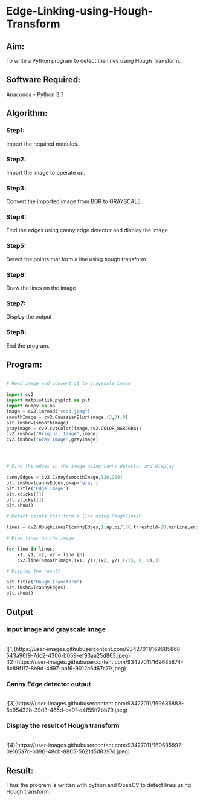 # Edge-Linking-using-Hough-Transform
## Aim:
To write a Python program to detect the lines using Hough Transform.

## Software Required:
Anaconda - Python 3.7

## Algorithm:
### Step1:


Import the required modules.
<br>

### Step2:

Import the image to operate on.
<br>

### Step3:

Convert the imported image from BGR to GRAYSCALE.
<br>

### Step4:

Find the edges using canny edge detector and display the image.
<br>

### Step5:

Detect the points that form a line using hough transform.
<br>

### Step6:

Draw the lines on the image
<br>

### Step7:

Display the output
<br>

### Step8:

End the program.
<br>


## Program:
```Python

# Read image and convert it to grayscale image

import cv2
import matplotlib.pyplot as plt
import numpy as np
image = cv2.imread("road.jpeg")
smoothImage = cv2.GaussianBlur(image,(3,3),0)
plt.imshow(smoothImage)
grayImage = cv2.cvtColor(image,cv2.COLOR_BGR2GRAY)
cv2.imshow("Original Image",image)
cv2.imshow("Gray Image",grayImage)




# Find the edges in the image using canny detector and display

cannyEdges = cv2.Canny(smoothImage,120,200)
plt.imshow(cannyEdges,cmap='gray')
plt.title('Edge Image')
plt.xticks([])
plt.yticks([])
plt.show()

# Detect points that form a line using HoughLinesP

lines = cv2.HoughLinesP(cannyEdges,1,np.pi/180,threshold=80,minLineLength = 50,maxLineGap = 250)

# Draw lines on the image

for line in lines:
    x1, y1, x2, y2 = line [0]
    cv2.line(smoothImage,(x1, y1),(x2, y2),(255, 0, 0),3)

# Display the result

plt.title("Hough Transform")
plt.imshow(cannyEdges)
plt.show()

```
## Output

### Input image and grayscale image
<br>
![1](https://user-images.githubusercontent.com/93427011/169685868-543a96f9-7dc2-4306-b059-ef93aa25d863.jpeg)
<br>
![2](https://user-images.githubusercontent.com/93427011/169685874-8c89f1f7-8e9d-4d97-baf6-9012a6d67c79.jpeg)
<br>

### Canny Edge detector output
<br>
![3](https://user-images.githubusercontent.com/93427011/169685883-5c95432b-39d3-465d-ba9f-d4f55ff7bb79.jpeg)
<br>

### Display the result of Hough transform
<br>
![4](https://user-images.githubusercontent.com/93427011/169685892-0e165a7c-bd96-48cb-8865-5621d5d8397d.jpeg)
<br>

## Result:
Thus the program is written with python and OpenCV to detect lines using Hough transform. 
